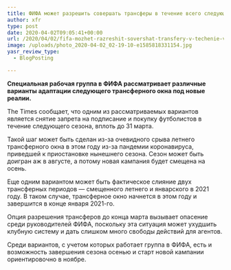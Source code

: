 ```yaml
---
title: ФИФА может разрешить совершать трансферы в течение всего следующего сезона
author: xfr
type: post
date: 2020-04-02T09:05:41+00:00
url: /2020/04/02/fifa-mozhet-razreshit-sovershat-transfery-v-techenie-vsego-sleduyushhego-sezona/
image: /uploads/photo_2020-04-02_02-19-10-e1585818331154.jpg
yasr_review_type:
  - BlogPosting

---
```

**Специальная рабочая группа в ФИФА рассматривает различные варианты адаптации следующего трансферного окна под новые реалии.**

The Times сообщает, что одним из рассматриваемых вариантов является снятие запрета на подписание и покупку футболистов в течение следующего сезона, вплоть до 31 марта.

Такой шаг может быть сделан из-за очевидного срыва летнего трансферного окна в этом году из-за пандемии коронавируса, приведшей к приостановке нынешнего сезона. Сезон может быть доигран аж в августе, а потому новая кампания будет смещена на осень.

Еще одним вариантом может быть фактическое слияние двух трансферных периодов &#8212; смещенного летнего и январского в 2021 году. В таком случае, трансферное окно начнется в этом году и завершится в конце января 2021-го.

Опция разрешения трансферов до конца марта вызывает опасение среди руководителей ФИФА, поскольку эта ситуация может ухудшить клубную систему и дать слишком много свободы действий для агентов.

Среди вариантов, с учетом которых работает группа в ФИФА, есть и возможность завершения сезона осенью и старт новой кампании ориентировочно в ноябре.